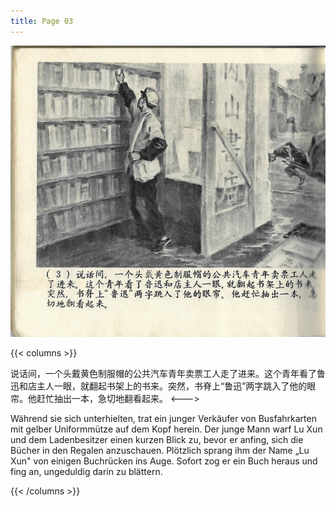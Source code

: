 ```yaml
---
title: Page 03
---
```


![luxun front](../../../images/luxun/MaiShuDeGuShi/4-page-00001.jpg)

{{< columns >}}

说话间，一个头戴黄色制服帽的公共汽车青年卖票工人走了进来。这个青年看了鲁迅和店主人一眼，就翻起书架上的书来。突然，书脊上“鲁迅”两字跳入了他的眼帘。他赶忙抽出一本，急切地翻看起来。
<--->

Während sie sich unterhielten, trat ein junger Verkäufer von Busfahrkarten mit gelber Uniformmütze auf dem Kopf herein. Der junge Mann warf Lu Xun und dem Ladenbesitzer einen kurzen Blick zu, bevor er anfing, sich die Bücher in den Regalen anzuschauen. Plötzlich sprang ihm der Name „Lu Xun" von einigen Buchrücken ins Auge. Sofort zog er ein Buch heraus und fing an, ungeduldig darin zu blättern.

{{< /columns >}}